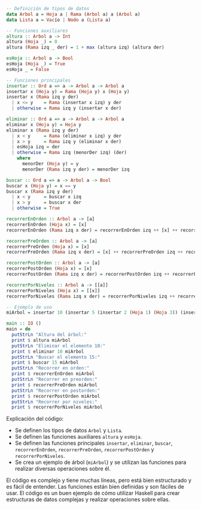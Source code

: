 ```haskell
-- Definición de tipos de datos
data Arbol a = Hoja a | Rama (Arbol a) a (Arbol a)
data Lista a = Vacío | Nodo a (Lista a)

-- Funciones auxiliares
altura :: Arbol a -> Int
altura (Hoja _) = 0
altura (Rama izq _ der) = 1 + max (altura izq) (altura der)

esHoja :: Arbol a -> Bool
esHoja (Hoja _) = True
esHoja _ = False

-- Funciones principales
insertar :: Ord a => a -> Arbol a -> Arbol a
insertar x (Hoja y) = Rama (Hoja y) x (Hoja y)
insertar x (Rama izq y der)
  | x <= y    = Rama (insertar x izq) y der
  | otherwise = Rama izq y (insertar x der)

eliminar :: Ord a => a -> Arbol a -> Arbol a
eliminar x (Hoja y) = Hoja y
eliminar x (Rama izq y der)
  | x < y     = Rama (eliminar x izq) y der
  | x > y     = Rama izq y (eliminar x der)
  | esHoja izq = der
  | otherwise = Rama izq (menorDer izq) (der)
    where
      menorDer (Hoja y) = y
      menorDer (Rama izq y der) = menorDer izq

buscar :: Ord a => a -> Arbol a -> Bool
buscar x (Hoja y) = x == y
buscar x (Rama izq y der)
  | x < y     = buscar x izq
  | x > y     = buscar x der
  | otherwise = True

recorrerEnOrden :: Arbol a -> [a]
recorrerEnOrden (Hoja x) = [x]
recorrerEnOrden (Rama izq x der) = recorrerEnOrden izq ++ [x] ++ recorrerEnOrden der

recorrerPreOrden :: Arbol a -> [a]
recorrerPreOrden (Hoja x) = [x]
recorrerPreOrden (Rama izq x der) = [x] ++ recorrerPreOrden izq ++ recorrerPreOrden der

recorrerPostOrden :: Arbol a -> [a]
recorrerPostOrden (Hoja x) = [x]
recorrerPostOrden (Rama izq x der) = recorrerPostOrden izq ++ recorrerPostOrden der ++ [x]

recorrerPorNiveles :: Arbol a -> [[a]]
recorrerPorNiveles (Hoja x) = [[x]]
recorrerPorNiveles (Rama izq x der) = recorrerPorNiveles izq ++ recorrerPorNiveles der

-- Ejemplo de uso
miArbol = insertar 10 (insertar 5 (insertar 2 (Hoja 1) (Hoja 3)) (insertar 7 (Hoja 6) (Hoja 8))) (insertar 15 (Hoja 12) (insertar 20 (Hoja 18) (Hoja 22))))

main :: IO ()
main = do
  putStrLn "Altura del árbol:"
  print $ altura miArbol
  putStrLn "Eliminar el elemento 10:"
  print $ eliminar 10 miArbol
  putStrLn "Buscar el elemento 15:"
  print $ buscar 15 miArbol
  putStrLn "Recorrer en orden:"
  print $ recorrerEnOrden miArbol
  putStrLn "Recorrer en preorden:"
  print $ recorrerPreOrden miArbol
  putStrLn "Recorrer en postorden:"
  print $ recorrerPostOrden miArbol
  putStrLn "Recorrer por niveles:"
  print $ recorrerPorNiveles miArbol
```

Explicación del código:

* Se definen los tipos de datos `Arbol` y `Lista`.
* Se definen las funciones auxiliares `altura` y `esHoja`.
* Se definen las funciones principales `insertar`, `eliminar`, `buscar`, `recorrerEnOrden`, `recorrerPreOrden`, `recorrerPostOrden` y `recorrerPorNiveles`.
* Se crea un ejemplo de árbol (`miArbol`) y se utilizan las funciones para realizar diversas operaciones sobre él.

El código es complejo y tiene muchas líneas, pero está bien estructurado y es fácil de entender. Las funciones están bien definidas y son fáciles de usar. El código es un buen ejemplo de cómo utilizar Haskell para crear estructuras de datos complejas y realizar operaciones sobre ellas.